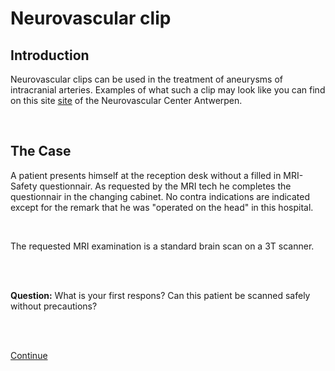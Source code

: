 # Neurovascular clip

## Introduction

Neurovascular clips can be used in the treatment of aneurysms
of intracranial arteries. Examples of what such a clip may look like 
you can find on this site [site](http://www.nvca.be/en/treatments/surgery_aneurysm)
of the Neurovascular Center Antwerpen.

<br>

## The Case

A patient presents himself at the reception desk without a
filled in MRI-Safety questionnair. As requested by the MRI tech
he completes the questionnair in the changing cabinet.
No contra indications are indicated except for the remark 
that he was "operated on the head" in this hospital.

<br>

The requested MRI examination is a standard brain scan on a 3T scanner.

<br>
<br>

**Question:** What is your first respons? Can this patient be scanned safely without precautions? 

<br>
<br>

[Continue](case_part2.md)

